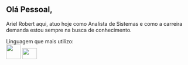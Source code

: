 ## Olá Pessoal,

Ariel Robert aqui, atuo hoje como Analista de Sistemas e como a carreira demanda estou sempre na busca de conhecimento.

Linguagem que mais utilizo: <br> <img loading="lazy" src="https://cdn.jsdelivr.net/gh/devicons/devicon/icons/php/php-plain.svg" width="40" height="40"/> <img loading="" src="https://cdn.jsdelivr.net/gh/devicons/devicon/icons/javascript/javascript-plain.svg" width="40" height="30"/>
